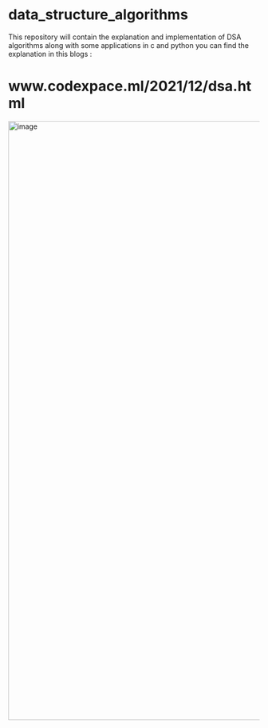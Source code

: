 # data_structure_algorithms
This repository will contain the explanation and implementation of DSA algorithms along with some applications in c and python
you can find the explanation in this blogs :
<h1>www.codexpace.ml/2021/12/dsa.html</h1>
<img width="1198" alt="image" src="https://user-images.githubusercontent.com/52217313/147738181-4cd55533-be0f-42a4-8957-1cacddbb0284.png">
